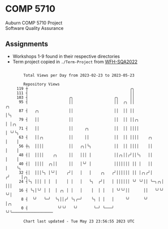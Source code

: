 # COMP 5710
Auburn COMP 5710 Project  
Software Quality Assurance

## Assignments
- Workshops 1-9 found in their respective directories
- Term project copied in `./Term-Project` from [WFH-SQA2022](https://github.com/wumphlett/WFH-SQA2022-AUBURN)

```

        Total Views per Day from 2023-02-23 to 2023-05-23

        Repository Views
     119 ┼                                             ╭╮
     111 ┤                                             ││
     103 ┤                  ╭╮                  ╭╮     ││
      95 ┤                  ││                  ││  ╭╮ ││             ╭╮
      87 ┤   ╭╮             ││                  ││  ││ ││             │╰╮
      79 ┤   ││             ││                  ││  ││ ││╭╮           │ │╭╮
      71 ┤   ││             ││     ╭╮           ││  ││ ││││           │ ╰╯╰╮
      63 ┤   ││╭╮           ││     ││           ││  ││ ││││    ╭╮     │    │
      56 ┼╮  ││││           ││   ╭╮│╰╮          ││  ││ ││││    ││     │    │
      48 ┤│  ││││    ╭╮     ││   │││ │          ││╭╮││╭╯││╰╮   ││     │    │
      40 ┤│  ││││  ╭╮││     ││   │╰╯ │          │││││││ ││ │   ││     │    ╰╮
      32 ┤│  │││╰╮ │╰╯│    ╭╯│   │   │    ╭╮   ╭╯││││││ ││ │╭╮╭╯│    ╭╯     │╭╮
      24 ┤╰╮ │││ │ │  │    │ │   │   ╰╮  ╭╯│   │ ││││││ ╰╯ ╰╯││ ╰─╮╭╮│      │││
      16 ┤ ╰╮│╰╯ │ │  │ ╭╮ │ │   │    │  │ │   │ ╰╯╰╯││      ││   ╰╯╰╯      ╰╯│
       8 ┤  ╰╯   ╰─╯  ╰╮││╭╯ ╰╮╭─╯    ╰╮ │ │   │     ╰╯      ╰╯               │╭╮
       0 ┤             ╰╯╰╯   ╰╯       ╰─╯ ╰───╯                              ╰╯╰──────────────────

        Chart last updated - Tue May 23 23:56:55 2023 UTC
        
```
